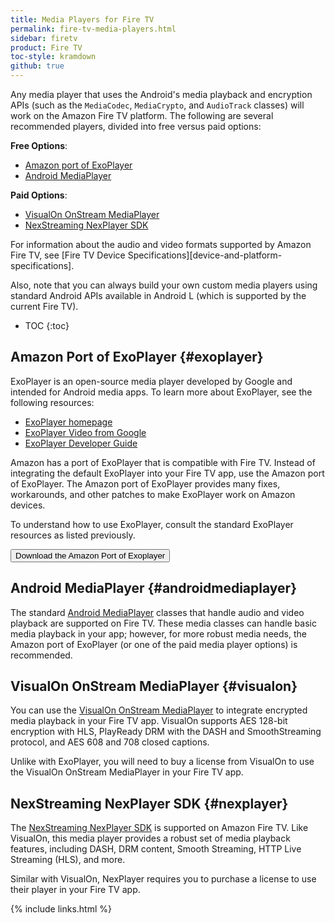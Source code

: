 ```yaml
---
title: Media Players for Fire TV
permalink: fire-tv-media-players.html
sidebar: firetv
product: Fire TV
toc-style: kramdown
github: true
---
```


Any media player that uses the Android's media playback and encryption APIs (such as the `MediaCodec`, `MediaCrypto`, and `AudioTrack` classes) will work on the Amazon Fire TV platform. The following are several recommended players, divided into free versus paid options:

**Free Options**:

*  [Amazon port of ExoPlayer](#exoplayer)
*  [Android MediaPlayer](#androidmediaplayer)

**Paid Options**:

*  [VisualOn OnStream MediaPlayer](#visualon)
*  [NexStreaming NexPlayer SDK](#nexplayer)

For information about the audio and video formats supported by Amazon Fire TV, see [Fire TV Device Specifications][device-and-platform-specifications].

Also, note that you can always build your own custom media players using standard Android APIs available in Android L (which is supported by the current Fire TV).

* TOC
{:toc}

## Amazon Port of ExoPlayer {#exoplayer}

ExoPlayer is an open-source media player developed by Google and intended for Android media apps. To learn more about ExoPlayer, see the following resources:

*  [ExoPlayer homepage](https://developer.android.com/guide/topics/media/exoplayer.html)
*  [ExoPlayer Video from Google](https://www.youtube.com/watch?v=6VjF638VObA)
*  [ExoPlayer Developer Guide](http://google.github.io/ExoPlayer/guide.html)

Amazon has a port of ExoPlayer that is compatible with Fire TV. Instead of integrating the default ExoPlayer into your Fire TV app, use the Amazon port of ExoPlayer. The Amazon port of ExoPlayer provides many fixes, workarounds, and other patches to make ExoPlayer work on Amazon devices.

To understand how to use ExoPlayer, consult the standard ExoPlayer resources as listed previously.

<a href="https://github.com/amzn/exoplayer-amazon-port"><button class="feedbackButton">Download the Amazon Port of Exoplayer</button></a>

## Android MediaPlayer {#androidmediaplayer}

The standard [Android MediaPlayer](https://developer.android.com/reference/android/media/MediaPlayer.html) classes that handle audio and video playback are supported on Fire TV. These media classes can handle basic media playback in your app; however, for more robust media needs, the Amazon port of ExoPlayer (or one of the paid media player options) is recommended.

## VisualOn OnStream MediaPlayer {#visualon}

You can use the [VisualOn OnStream MediaPlayer](http://visualon.com/onstream-mediaplayer) to integrate encrypted media playback in your Fire TV app. VisualOn supports AES 128-bit encryption with HLS, PlayReady DRM with the DASH and SmoothStreaming protocol, and AES 608 and 708 closed captions.

Unlike with ExoPlayer, you will need to buy a license from VisualOn to use the VisualOn OnStream MediaPlayer in your Fire TV app.

## NexStreaming NexPlayer SDK {#nexplayer}

The [NexStreaming NexPlayer SDK](http://www.nexstreaming.com/index.php) is supported on Amazon Fire TV. Like VisualOn, this media player provides a robust set of media playback features, including DASH, DRM content, Smooth Streaming, HTTP Live Streaming (HLS), and more.

Similar with VisualOn, NexPlayer requires you to purchase a license to use their player in your Fire TV app.

{% include links.html %}
